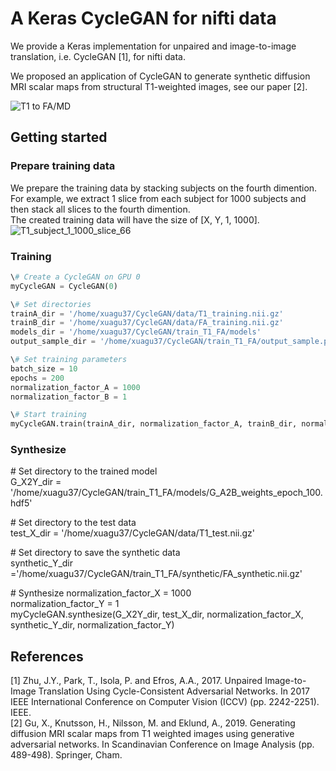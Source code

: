 # A Keras CycleGAN for nifti data  
We provide a Keras implementation for unpaired and image-to-image translation, i.e. CycleGAN [1], for nifti data.  

We proposed an application of CycleGAN to generate synthetic diffusion MRI scalar maps from structural T1-weighted images, see our paper [2].  

![T1 to FA/MD](https://github.com/xuagu37/CycleGAN/blob/master/images/T1_FA_MD.jpg)

## Getting started
### Prepare training data  
We prepare the training data by stacking subjects on the fourth dimention.  
For example, we extract 1 slice from each subject for 1000 subjects and then stack all slices to the fourth dimention.  
The created training data will have the size of [X, Y, 1, 1000].  
![T1_subject_1_1000_slice_66](https://github.com/xuagu37/CycleGAN/blob/master/images/T1_subject_1_1000_slice_66.png)

### Training  
```python
\# Create a CycleGAN on GPU 0 
myCycleGAN = CycleGAN(0) 

\# Set directories  
trainA_dir = '/home/xuagu37/CycleGAN/data/T1_training.nii.gz'  
trainB_dir = '/home/xuagu37/CycleGAN/data/FA_training.nii.gz'  
models_dir = '/home/xuagu37/CycleGAN/train_T1_FA/models'  
output_sample_dir = '/home/xuagu37/CycleGAN/train_T1_FA/output_sample.png'  

\# Set training parameters  
batch_size = 10  
epochs = 200  
normalization_factor_A = 1000  
normalization_factor_B = 1  

\# Start training  
myCycleGAN.train(trainA_dir, normalization_factor_A, trainB_dir, normalization_factor_B, models_dir, batch_size, epochs, output_sample_dir=output_sample_dir, output_sample_channels=1)
```

### Synthesize  
\# Set directory to the trained model  
G_X2Y_dir = '/home/xuagu37/CycleGAN/train_T1_FA/models/G_A2B_weights_epoch_100.hdf5'  

\# Set directory to the test data  
test_X_dir = '/home/xuagu37/CycleGAN/data/T1_test.nii.gz'  

\# Set directory to save the synthetic data  
synthetic_Y_dir ='/home/xuagu37/CycleGAN/train_T1_FA/synthetic/FA_synthetic.nii.gz'  

\# Synthesize
normalization_factor_X = 1000   
normalization_factor_Y = 1  
myCycleGAN.synthesize(G_X2Y_dir, test_X_dir, normalization_factor_X, synthetic_Y_dir, normalization_factor_Y)  



## References
[1] Zhu, J.Y., Park, T., Isola, P. and Efros, A.A., 2017. Unpaired Image-to-Image Translation Using Cycle-Consistent Adversarial Networks. In 2017 IEEE International Conference on Computer Vision (ICCV) (pp. 2242-2251). IEEE.  
[2] Gu, X., Knutsson, H., Nilsson, M. and Eklund, A., 2019. Generating diffusion MRI scalar maps from T1 weighted images using generative adversarial networks. In Scandinavian Conference on Image Analysis (pp. 489-498). Springer, Cham.

